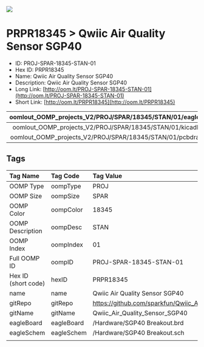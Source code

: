 


  
![][im]
# PRPR18345 > Qwiic Air Quality Sensor SGP40

- ID: PROJ-SPAR-18345-STAN-01
- Hex ID: PRPR18345
- Name: Qwiic Air Quality Sensor SGP40
- Description: Qwiic Air Quality Sensor SGP40
- Long Link: [http://oom.lt/PROJ-SPAR-18345-STAN-01](http://oom.lt/PROJ-SPAR-18345-STAN-01)
- Short Link: [http://oom.lt/PRPR18345](http://oom.lt/PRPR18345)
  

|oomlout_OOMP_projects_V2/PROJ/SPAR/18345/STAN/01/eagleImage.png|oomlout_OOMP_projects_V2/PROJ/SPAR/18345/STAN/01/eagleSchemImage.png|oomlout_OOMP_projects_V2/PROJ/SPAR/18345/STAN/01/kicadPcb3dFront.png|oomlout_OOMP_projects_V2/PROJ/SPAR/18345/STAN/01/kicadPcb3dBack.png|
| :---: | :---: | :---: | :---: |
|oomlout_OOMP_projects_V2/PROJ/SPAR/18345/STAN/01/kicadPcb3d.png|oomlout_OOMP_projects_V2/PROJ/SPAR/18345/STAN/01/bomBack.png|oomlout_OOMP_projects_V2/PROJ/SPAR/18345/STAN/01/bomFront.png|oomlout_OOMP_projects_V2/PROJ/SPAR/18345/STAN/01/pcbdraw.svg|
|oomlout_OOMP_projects_V2/PROJ/SPAR/18345/STAN/01/pcbdrawBack.svg||||

## Tags
  

|Tag Name|Tag Code|Tag Value|
| :--- | :--- | :--- |
|OOMP Type|oompType|PROJ|
|OOMP Size|oompSize|SPAR|
|OOMP Color|oompColor|18345|
|OOMP Description|oompDesc|STAN|
|OOMP Index|oompIndex|01|
|Full OOMP ID|oompID|PROJ-SPAR-18345-STAN-01|
|Hex ID (short code)|hexID|PRPR18345|
|name|name|Qwiic Air Quality Sensor SGP40|
|gitRepo|gitRepo|https://github.com/sparkfun/Qwiic_Air_Quality_Sensor_SGP40|
|gitName|gitName|Qwiic_Air_Quality_Sensor_SGP40|
|eagleBoard|eagleBoard|/Hardware/SGP40 Breakout.brd|
|eagleSchem|eagleSchem|/Hardware/SGP40 Breakout.sch|
||||



[im]: PROJ/SPAR/18345/STAN/01/kicadPcb3d_450.png
